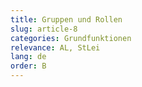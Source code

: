 ```yaml
---
title: Gruppen und Rollen
slug: article-8
categories: Grundfunktionen
relevance: AL, StLei
lang: de
order: B
---
```

